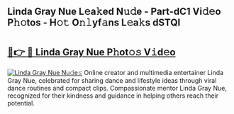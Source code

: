 ## Linda Gray Nue L𝚎a𝚔ed N𝚞𝚍e - Part-dC1 Vi𝚍𝚎o P𝚑𝚘tos - H𝚘𝚝 O𝚗𝚕yf𝚊ns L𝚎a𝚔s dSTQI

# <h2><a href="http://kf3jcd.oniu.top/?m=Linda+Gray+Nue">🔗👉 🔴 Linda Gray Nue P𝚑ot𝚘𝚜 V𝚒d𝚎o</a></h2>

[![Linda Gray Nue Nu𝚍e𝚜](https://i.imgur.com/0qMVB7G.gif)](http://kf3jcd.oniu.top/?m=Linda+Gray+Nue)
Online creator and multimedia entertainer Linda Gray Nue, celebrated for sharing dance and lifestyle ideas through viral dance routines and compact clips. Compassionate mentor Linda Gray Nue, recognized for their kindness and guidance in helping others reach their potential.  
